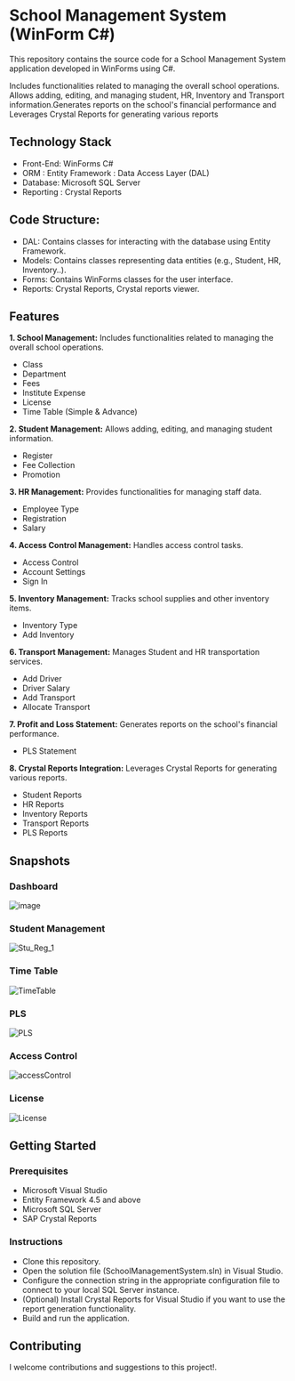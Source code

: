 
# School Management System (WinForm C#)

This repository contains the source code for a School Management System application developed in WinForms using C#.

Includes functionalities related to managing the overall school operations. Allows adding, editing, and managing student, HR, Inventory and Transport information.Generates reports on the school's financial performance and Leverages Crystal Reports for generating various reports

## Technology Stack

  - Front-End: WinForms C#
  - ORM : Entity Framework : Data Access Layer (DAL)
  - Database: Microsoft SQL Server
  - Reporting : Crystal Reports

## Code Structure:

  -  DAL: Contains classes for interacting with the database using Entity Framework.
  -  Models: Contains classes representing data entities (e.g., Student, HR, Inventory..).
  -  Forms: Contains WinForms classes for the user interface.
  -  Reports: Crystal Reports, Crystal reports viewer.

## Features

  **1. School Management:** Includes functionalities related to managing the overall school operations.

  -  Class 
  -  Department
  -  Fees
  -  Institute Expense
  -  License 
  -  Time Table (Simple & Advance)

**2. Student Management:** Allows adding, editing, and managing student information.

  - Register
  - Fee Collection
  - Promotion

**3. HR Management:** Provides functionalities for managing staff data.

  - Employee Type
  - Registration
  - Salary

**4. Access Control Management:** Handles access control tasks.

  - Access Control
  - Account Settings
  - Sign In

**5. Inventory Management:** Tracks school supplies and other inventory items.

  - Inventory Type
  - Add Inventory 

**6. Transport Management:** Manages Student and HR transportation services.

  - Add Driver
  - Driver Salary
  - Add Transport
  - Allocate Transport

**7. Profit and Loss Statement:** Generates reports on the school's financial performance.

  - PLS Statement

**8. Crystal Reports Integration:** Leverages Crystal Reports for generating various reports.

  - Student Reports
  - HR Reports
  - Inventory Reports
  - Transport Reports
  - PLS Reports


## Snapshots
### Dashboard

![image](https://github.com/malikZohaibWaqar/SchoolManagementSystem/assets/157108544/56fe89b8-f967-4590-ad4c-e817ad53592f)

### Student Management

![Stu_Reg_1](https://github.com/malikZohaibWaqar/SchoolManagementSystem/assets/157108544/41efe724-9515-4e74-89ca-58182b3dd732)

### Time Table

![TimeTable](https://github.com/malikZohaibWaqar/SchoolManagementSystem/assets/157108544/1f667daa-8559-4817-ab6f-2121082dcc96)

### PLS

![PLS](https://github.com/malikZohaibWaqar/SchoolManagementSystem/assets/157108544/8986698c-0d41-4439-8e74-84e453453cf0)

### Access Control

![accessControl](https://github.com/malikZohaibWaqar/SchoolManagementSystem/assets/157108544/41d20a44-f2fd-4c12-826b-667c93c0cdcd)

### License

![License](https://github.com/malikZohaibWaqar/SchoolManagementSystem/assets/157108544/b4975838-f953-4437-870b-524c3a434d68)

## Getting Started 

### Prerequisites
  -  Microsoft Visual Studio
  -  Entity Framework 4.5 and above
  -  Microsoft SQL Server
  -  SAP Crystal Reports

### Instructions
  -  Clone this repository.
  -  Open the solution file (SchoolManagementSystem.sln) in Visual Studio.
  -  Configure the connection string in the appropriate configuration file to connect to your local SQL Server instance.
  -  (Optional) Install Crystal Reports for Visual Studio if you want to use the report generation functionality.
  -  Build and run the application.

## Contributing

I welcome contributions and suggestions to this project!.
